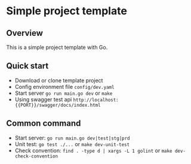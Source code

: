# Simple project template
## Overview
This is a simple project template with Go.
## Quick start
* Download or clone template project
* Config environment file `config/dev.yaml`
* Start server `go run main.go dev` or `make`
* Using swagger test api `http://localhost:{{PORT}}/swagger/docs/index.html`
## Common command
* Start server: `go run main.go dev|test|stg|prd`
* Unit test: `go test ./...` or `make dev-unit-test`
* Check  convention: `find . -type d | xargs -L 1 golint` or `make dev-check-convention`
